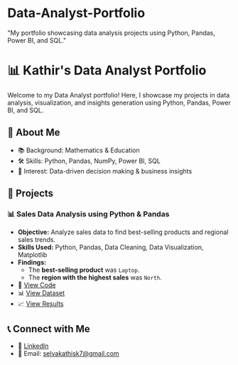 # Data-Analyst-Portfolio
"My portfolio showcasing data analysis projects using Python, Pandas, Power BI, and SQL."
# 📊 Kathir's Data Analyst Portfolio

Welcome to my Data Analyst portfolio! Here, I showcase my projects in data analysis, visualization, and insights generation using Python, Pandas, Power BI, and SQL.

## 🔹 About Me
- 📚 Background: Mathematics & Education  
- 🛠 Skills: Python, Pandas, NumPy, Power BI, SQL  
- 🎯 Interest: Data-driven decision making & business insights  

## 📂 Projects

### 📊 Sales Data Analysis using Python & Pandas
- **Objective:** Analyze sales data to find best-selling products and regional sales trends.
- **Skills Used:** Python, Pandas, Data Cleaning, Data Visualization, Matplotlib
- **Findings:**
  - The **best-selling product** was `Laptop`.
  - The **region with the highest sales** was `North`.
- 🔗 [View Code](https://raw.githubusercontent.com/SelvaKathir-DataAnalytics/Data-Analyst-Portfolio/refs/heads/main/Sales_analysis.py)  
- 📊 [View Dataset](https://raw.githubusercontent.com/SelvaKathir-DataAnalytics/Data-Analyst-Portfolio/refs/heads/main/sales_data.csv)  
- 📈 [View Results](https://github.com/your-username/Data-Analyst-Portfolio/blob/main/sales_per_product.csv)



## 📞 Connect with Me
- 💼 [LinkedIn](#)  
- 📧 Email: selvakathisk7@gmail.com  
